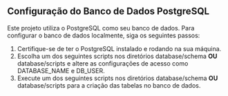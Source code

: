 ## Configuração do Banco de Dados PostgreSQL

Este projeto utiliza o PostgreSQL como seu banco de dados. Para configurar o banco de dados localmente, siga os seguintes passos:


1.  Certifique-se de ter o PostgreSQL instalado e rodando na sua máquina.
2.  Escolha um dos seguintes scripts nos diretórios database/schema <b>OU</b> database/scripts e altere as configurações de acesso como DATABASE_NAME e DB_USER.
3.  Execute um dos seguintes scripts nos diretórios database/schema <b>OU</b> database/scripts para a criação das tabelas no banco de dados.